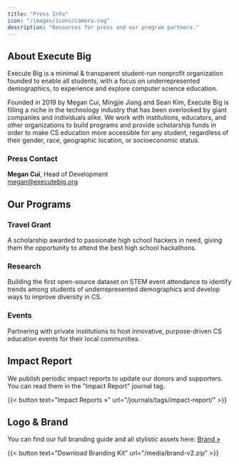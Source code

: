 ```yaml
---
title: "Press Info"
icon: "/images/icons/camera.svg"
description: "Resources for press and our program partners."
---
```


## About Execute Big

Execute Big is a minimal & transparent student-run nonprofit organization founded to enable all students, with a focus on underrepresented demographics, to experience and explore computer science education.

Founded in 2019 by Megan Cui, Mingjie Jiang and Sean Kim, Execute Big is filling a niche in the technology industry that has been overlooked by giant companies and individuals alike. We work with institutions, educators, and other organizations to build programs and provide scholarship funds in order to make CS education more accessible for any student, regardless of their gender, race, geographic location, or socioeconomic status.

### Press Contact  
**Megan Cui**, Head of Development  
megan@executebig.org  

## Our Programs

### Travel Grant

A scholarship awarded to passionate high school hackers in need, giving them the opportunity to attend the best high school hackathons.

### Research

Building the first open-source dataset on STEM event attendance to identify trends among students of underrepresented demographics and develop ways to improve diversity in CS.

### Events

Partnering with private institutions to host innovative, purpose-driven CS education events for their local communities.

## Impact Report

We publish periodic impact reports to update our donors and supporters. You can read them in the "Impact Report" journal tag.

{{< button text="Impact Reports »" url="/journals/tags/impact-report/" >}}

## Logo & Brand

You can find our full branding guide and all stylistic assets here: [Brand »](/brand)

{{< button text="Download Branding Kit" url="/media/brand-v2.zip" >}}